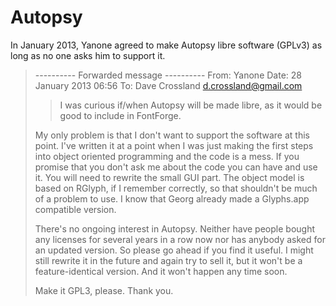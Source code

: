Autopsy
==============

In January 2013, Yanone agreed to make Autopsy libre software (GPLv3) as long as no one asks him to support it. 

> ---------- Forwarded message ----------
> From: Yanone
> Date: 28 January 2013 06:56
> To: Dave Crossland <d.crossland@gmail.com>
> 
> > I was curious if/when Autopsy will be made libre, as it would be good
> > to include in FontForge.
> 
> My only problem is that I don't want to support the software at this point.
> I've written it at a point when I was just making the first steps into object
> oriented programming and the code is a mess. If you promise that you don't ask
> me about the code you can have and use it. You will need to rewrite the small
> GUI part. The object model is based on RGlyph, if I remember correctly, so
> that shouldn't be much of a problem to use. I know that Georg already made a
> Glyphs.app compatible version.
> 
> There's no ongoing interest in Autopsy. Neither have people bought any
> licenses for several years in a row now nor has anybody asked for an updated
> version. So please go ahead if you find it useful. I might still rewrite it in
> the future and again try to sell it, but it won't be a feature-identical
> version. And it won't happen any time soon.
> 
> Make it GPL3, please. Thank you.
> 